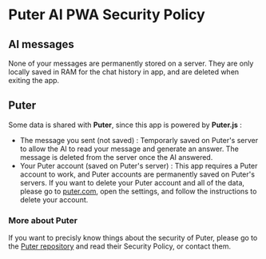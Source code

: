 # Puter AI PWA Security Policy

## AI messages

None of your messages are permanently stored on a server.
They are only locally saved in RAM for the chat history in app, and are deleted when exiting the app.

## Puter

Some data is shared with **Puter**, since this app is powered by **Puter.js** :
* The message you sent (not saved) : Temporarly saved on Puter's server to allow the AI to read your message and generate an answer. The message is deleted from the server once the AI answered.
* Your Puter account (saved on Puter's server) : This app requires a Puter account to work, and Puter accounts are permanently saved on Puter's servers. If you want to delete your Puter account and all of the data, please go to [puter.com](https://puter.com), open the settings, and follow the instructions to delete your account.

### More about Puter

If you want to precisly know things about the security of Puter, please go to the [Puter repository](https://github.com/HeyPuter/puter) and read their Security Policy, or contact them.
